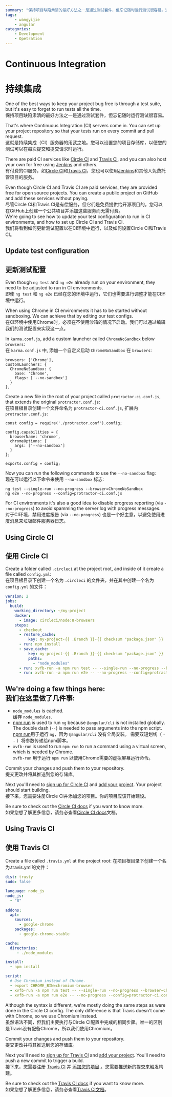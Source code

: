 ```yaml
---
summary: "保持项目缺陷肃清的最好方法之一是通过测试套件，但忘记随时运行测试很容易。这就是持续集成（CI）服务器的用武之地。您可以设置您的项目存储库，以便您的测试可以在每次提交和提交请求时运行。"
tags:
    - wangyijie
    - angular
categories:
    - Development
    - Opetration
---
```

# Continuous Integration
# 持续集成

One of the best ways to keep your project bug free is through a test suite, but it's easy to forget
to run tests all the time.  
保持项目缺陷肃清的最好方法之一是通过测试套件，但忘记随时运行测试很容易。

That's where Continuous Integration (CI) servers come in.
You can set up your project repository so that your tests run on every commit and pull request.  
这就是持续集成（CI）服务器的用武之地。您可以设置您的项目存储库，以便您的测试可以在每次提交和提交请求时运行。

There are paid CI services like [Circle CI](https://circleci.com/) and
[Travis CI](https://travis-ci.com/), and you can also host your own for free using
[Jenkins](https://jenkins.io/) and others.  
有付费的CI服务，如[Circle CI](https://circleci.com/)和[Travis CI](https://travis-ci.com/)，您也可以使用[Jenkins](https://jenkins.io/)和其他人免费托管项目的服务。


Even though Circle CI and Travis CI are paid services, they are provided free for open source
projects.
You can create a public project on GitHub and add these services without paying.  
尽管Circle CI和Travis CI是有偿服务，但它们是免费提供给开源项目的。您可以在GitHub上创建一个公共项目并添加这些服务而无需付费。  
We're going to see how to update your test configuration to run in CI environments, and how to
set up Circle CI and Travis CI.  
我们将看到如何更新测试配置以在CI环境中运行，以及如何设置Circle CI和Travis CI。

## Update test configuration
## 更新测试配置

Even though `ng test` and `ng e2e` already run on your environment, they need to be adjusted to
run in CI environments.  
即使 `ng test` 和 `ng e2e` 已经在您的环境中运行，它们也需要进行调整才能在CI环境中运行。

When using Chrome in CI environments it has to be started without sandboxing.
We can achieve that by editing our test configs.  
在CI环境中使用Chrome时，必须在不使用沙箱的情况下启动。我们可以通过编辑我们的测试配置来实现这一点。

In `karma.conf.js`, add a custom launcher called `ChromeNoSandbox` below `browsers`:  
在 `karma.conf.js` 中, 添加一个自定义启动 `ChromeNoSandbox` 在 `browsers`:

```
browsers: ['Chrome'],
customLaunchers: {
  ChromeNoSandbox: {
    base: 'Chrome',
    flags: ['--no-sandbox']
  }
},
```

Create a new file in the root of your project called `protractor-ci.conf.js`, that extends
the original `protractor.conf.js`:  
在项目根目录创建一个文件命名为 `protractor-ci.conf.js`, 扩展内 `protractor.conf.js`:

```
const config = require('./protractor.conf').config;

config.capabilities = {
  browserName: 'chrome',
  chromeOptions: {
    args: ['--no-sandbox']
  }
};

exports.config = config;
```

Now you can run the following commands to use the `--no-sandbox` flag:  
现在可以运行以下命令来使用 `--no-sandbox` 标志:

```
ng test --single-run --no-progress --browser=ChromeNoSandbox
ng e2e --no-progress --config=protractor-ci.conf.js
```

For CI environments it's also a good idea to disable progress reporting (via `--no-progress`)
to avoid spamming the server log with progress messages.  
对于CI环境，禁用进度报告 (via `--no-progress`) 也是一个好主意，以避免使用进度消息来垃圾邮件服务器日志。


## Using Circle CI
## 使用 Circle CI

Create a folder called `.circleci` at the project root, and inside of it create a file called
`config.yml`:  
在项目根目录下创建一个名为 `.circleci` 的文件夹，并在其中创建一个名为 `config.yml` 的文件：

```yaml
version: 2
jobs:
  build:
    working_directory: ~/my-project
    docker:
      - image: circleci/node:8-browsers
    steps:
      - checkout
      - restore_cache:
          key: my-project-{{ .Branch }}-{{ checksum "package.json" }}
      - run: npm install
      - save_cache:
          key: my-project-{{ .Branch }}-{{ checksum "package.json" }}
          paths:
            - "node_modules"
      - run: xvfb-run -a npm run test -- --single-run --no-progress --browser=ChromeNoSandbox
      - run: xvfb-run -a npm run e2e -- --no-progress --config=protractor-ci.conf.js

```

We're doing a few things here:  
我们在这里做了几件事:
  -
  - `node_modules` is cached.   
     缓存 `node_modules`. 
  - [npm run](https://docs.npmjs.com/cli/run-script) is used to run `ng` because `@angular/cli` is
  not installed globally. The double dash (`--`) is needed to pass arguments into the npm script.  
  [npm run](https://docs.npmjs.com/cli/run-script)用于运行 `ng`，因为 `@angular/cli` 没有全局安装。 需要双短划线（ `--` ）将参数传递给npm脚本。
  - `xvfb-run` is used to run `npm run` to run a command using a virtual screen, which is needed by
  Chrome.  
  `xvfb-run` 用于运行 `npm run` 以使用Chrome需要的虚拟屏幕运行命令。

Commit your changes and push them to your repository.  
提交更改并将其推送到您的存储库。

Next you'll need to [sign up for Circle CI](https://circleci.com/docs/2.0/first-steps/) and
[add your project](https://circleci.com/add-projects).
Your project should start building.  
接下来，您需要注册Circle CI并添加您的项目。你的项目应该开始建设。

Be sure to check out the [Circle CI docs](https://circleci.com/docs/2.0/) if you want to know more.  
如果您想了解更多信息，请务必查看[Circle CI docs](https://circleci.com/docs/2.0/)文档。


## Using Travis CI
## 使用 Travis CI

Create a file called `.travis.yml` at the project root:
在项目根目录下创建一个名为.travis.yml的文件：


```yaml
dist: trusty
sudo: false

language: node_js
node_js:
  - "8"
  
addons:
  apt:
    sources:
      - google-chrome
    packages:
      - google-chrome-stable

cache:
  directories:
     - ./node_modules

install:
  - npm install

script:
  # Use Chromium instead of Chrome.
  - export CHROME_BIN=chromium-browser
  - xvfb-run -a npm run test -- --single-run --no-progress --browser=ChromeNoSandbox
  - xvfb-run -a npm run e2e -- --no-progress --config=protractor-ci.conf.js

```

Although the syntax is different, we're mostly doing the same steps as were done in the
Circle CI config.
The only difference is that Travis doesn't come with Chrome, so we use Chromium instead.  
虽然语法不同，但我们主要执行与Circle CI配置中完成的相同步骤。唯一的区别是Travis没有配备Chrome，所以我们使用Chromium。

Commit your changes and push them to your repository.  
提交更改并将其推送到您的存储库。

Next you'll need to [sign up for Travis CI](https://travis-ci.org/auth) and
[add your project](https://travis-ci.org/profile).
You'll need to push a new commit to trigger a build.  
接下来，您需要注册 [Travis CI](https://travis-ci.org/auth) 并 [添加您的项目](https://travis-ci.org/profile) 。您需要推送新的提交来触发构建。

Be sure to check out the [Travis CI docs](https://docs.travis-ci.com/) if you want to know more.  
如果您想了解更多信息，请务必查看[Travis CI文档](https://docs.travis-ci.com/)。
